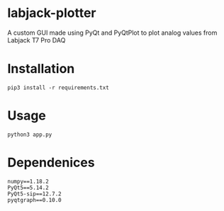 # labjack-plotter
A custom GUI made using PyQt and PyQtPlot to plot analog values from Labjack T7 Pro DAQ

# Installation
`pip3 install -r requirements.txt`

# Usage
`python3 app.py`

# Dependenices
```
numpy==1.18.2
PyQt5==5.14.2
PyQt5-sip==12.7.2
pyqtgraph==0.10.0
```
